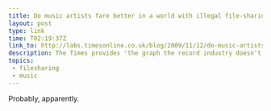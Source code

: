 ```yaml
---
title: Do music artists fare better in a world with illegal file-sharing?
layout: post
type: link
time: T02:19:37Z
link_to: http://labs.timesonline.co.uk/blog/2009/11/12/do-music-artists-do-better-in-a-world-with-illegal-file-sharing/
description: The Times provides 'the graph the record industry doesn’t want you to see.'
topics:
 - filesharing
 - music
---
```


Probably, apparently.